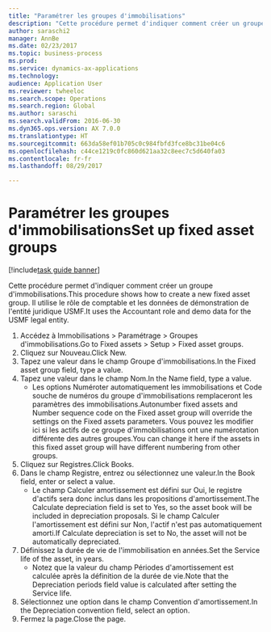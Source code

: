 ```yaml
--- 
title: "Paramétrer les groupes d'immobilisations"
description: "Cette procédure permet d'indiquer comment créer un groupe d'immobilisations."
author: saraschi2
manager: AnnBe
ms.date: 02/23/2017
ms.topic: business-process
ms.prod: 
ms.service: dynamics-ax-applications
ms.technology: 
audience: Application User
ms.reviewer: twheeloc
ms.search.scope: Operations
ms.search.region: Global
ms.author: saraschi
ms.search.validFrom: 2016-06-30
ms.dyn365.ops.version: AX 7.0.0
ms.translationtype: HT
ms.sourcegitcommit: 663da58ef01b705c0c984fbfd3fce8bc31be04c6
ms.openlocfilehash: c44ce1219c0fc860d621aa32c8eec7c5d640fa03
ms.contentlocale: fr-fr
ms.lasthandoff: 08/29/2017

---
```

# <a name="set-up-fixed-asset-groups"></a><span data-ttu-id="a8abf-103">Paramétrer les groupes d'immobilisations</span><span class="sxs-lookup"><span data-stu-id="a8abf-103">Set up fixed asset groups</span></span>

[!include[task guide banner](../../includes/task-guide-banner.md)]

<span data-ttu-id="a8abf-104">Cette procédure permet d'indiquer comment créer un groupe d'immobilisations.</span><span class="sxs-lookup"><span data-stu-id="a8abf-104">This procedure shows how to create a new fixed asset group.</span></span> <span data-ttu-id="a8abf-105">Il utilise le rôle de comptable et les données de démonstration de l'entité juridique USMF.</span><span class="sxs-lookup"><span data-stu-id="a8abf-105">It uses the Accountant role and demo data for the USMF legal entity.</span></span>

1. <span data-ttu-id="a8abf-106">Accédez à Immobilisations > Paramétrage > Groupes d'immobilisations.</span><span class="sxs-lookup"><span data-stu-id="a8abf-106">Go to Fixed assets > Setup > Fixed asset groups.</span></span>
2. <span data-ttu-id="a8abf-107">Cliquez sur Nouveau.</span><span class="sxs-lookup"><span data-stu-id="a8abf-107">Click New.</span></span>
3. <span data-ttu-id="a8abf-108">Tapez une valeur dans le champ Groupe d'immobilisations.</span><span class="sxs-lookup"><span data-stu-id="a8abf-108">In the Fixed asset group field, type a value.</span></span>
4. <span data-ttu-id="a8abf-109">Tapez une valeur dans le champ Nom.</span><span class="sxs-lookup"><span data-stu-id="a8abf-109">In the Name field, type a value.</span></span>
    * <span data-ttu-id="a8abf-110">Les options Numéroter automatiquement les immobilisations et Code souche de numéros du groupe d'immobilisations remplaceront les paramètres des immobilisations.</span><span class="sxs-lookup"><span data-stu-id="a8abf-110">Autonumber fixed assets and Number sequence code on the Fixed asset group will override the settings on the Fixed assets parameters.</span></span> <span data-ttu-id="a8abf-111">Vous pouvez les modifier ici si les actifs de ce groupe d'immobilisations ont une numérotation différente des autres groupes.</span><span class="sxs-lookup"><span data-stu-id="a8abf-111">You can change it here if the assets in this fixed asset group will have different numbering from other groups.</span></span>  
5. <span data-ttu-id="a8abf-112">Cliquez sur Registres.</span><span class="sxs-lookup"><span data-stu-id="a8abf-112">Click Books.</span></span>
6. <span data-ttu-id="a8abf-113">Dans le champ Registre, entrez ou sélectionnez une valeur.</span><span class="sxs-lookup"><span data-stu-id="a8abf-113">In the Book field, enter or select a value.</span></span>
    * <span data-ttu-id="a8abf-114">Le champ Calculer amortissement est défini sur Oui, le registre d'actifs sera donc inclus dans les propositions d'amortissement.</span><span class="sxs-lookup"><span data-stu-id="a8abf-114">The Calculate depreciation field is set to Yes, so the asset book will be included in depreciation proposals.</span></span> <span data-ttu-id="a8abf-115">Si le champ Calculer l'amortissement est défini sur Non, l'actif n'est pas automatiquement amorti.</span><span class="sxs-lookup"><span data-stu-id="a8abf-115">If Calculate depreciation is set to No, the asset will not be automatically depreciated.</span></span>  
7. <span data-ttu-id="a8abf-116">Définissez la durée de vie de l'immobilisation en années.</span><span class="sxs-lookup"><span data-stu-id="a8abf-116">Set the Service life of the asset, in years.</span></span>
    * <span data-ttu-id="a8abf-117">Notez que la valeur du champ Périodes d'amortissement est calculée après la définition de la durée de vie.</span><span class="sxs-lookup"><span data-stu-id="a8abf-117">Note that the Depreciation periods field value is calculated after setting the Service life.</span></span>  
8. <span data-ttu-id="a8abf-118">Sélectionnez une option dans le champ Convention d'amortissement.</span><span class="sxs-lookup"><span data-stu-id="a8abf-118">In the Depreciation convention field, select an option.</span></span>
9. <span data-ttu-id="a8abf-119">Fermez la page.</span><span class="sxs-lookup"><span data-stu-id="a8abf-119">Close the page.</span></span>


